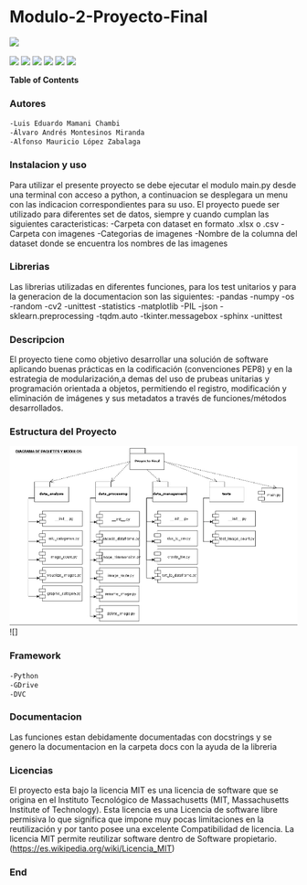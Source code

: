 # Modulo-2-Proyecto-Final

![](https://encrypted-tbn0.gstatic.com/images?q=tbn:ANd9GcTW2nAS6kudAI1vtakin3PZ8H2hfA5yzXEMa_yjy2u3uQ&s)

![](https://img.shields.io/github/stars/pandao/editor.md.svg) ![](https://img.shields.io/github/forks/pandao/editor.md.svg) ![](https://img.shields.io/github/tag/pandao/editor.md.svg) ![](https://img.shields.io/github/release/pandao/editor.md.svg) ![](https://img.shields.io/github/issues/pandao/editor.md.svg) ![](https://img.shields.io/bower/v/editor.md.svg)

**Table of Contents**

### Autores
	-Luis Eduardo Mamani Chambi
	-Álvaro Andrés Montesinos Miranda
	-Alfonso Mauricio López Zabalaga

### Instalacion y uso
Para utilizar el presente proyecto se debe ejecutar el modulo main.py desde una terminal con acceso a python, a continuacion se desplegara un menu con las indicacion correspondientes para su uso. El proyecto puede ser utilizado para diferentes set de datos, siempre y cuando cumplan las siguientes caracteristicas:
	-Carpeta con dataset en formato .xlsx o .csv
	-Carpeta con imagenes
	-Categorias de imagenes
	-Nombre de la columna del dataset donde se encuentra los nombres de las imagenes

### Librerias
Las librerias utilizadas en diferentes funciones, para los test unitarios y para la generacion de la documentacion son las siguientes:
	-pandas
	-numpy
	-os
	-random
	-cv2
	-unittest
	-statistics
	-matplotlib
	-PIL
	-json
	-sklearn.preprocessing
	-tqdm.auto
	-tkinter.messagebox
	-sphinx
	-unittest

### Descripcion
El proyecto tiene como objetivo desarrollar una solución de software aplicando buenas prácticas en la codificación (convenciones PEP8) y en la estrategia de modularización,a demas del uso de prubeas unitarias y programación orientada a objetos, permitiendo el registro, modificación y eliminación de imágenes y sus metadatos a través de funciones/métodos desarrollados.


### Estructura del Proyecto
![](https://github.com/AlvaroMontesinos/Modulo-2-Proyecto-Final/blob/main/Diagram-Paquetes_Modulo.png?raw=true)![]

### Framework
	-Python
	-GDrive
	-DVC

### Documentacion
Las funciones estan debidamente documentadas con docstrings y se genero la documentacion en la carpeta docs con la ayuda de la libreria 

### Licencias
El proyecto esta bajo la licencia MIT es una licencia de software que se origina en el Instituto Tecnológico de Massachusetts (MIT, Massachusetts Institute of Technology).  Esta licencia es una Licencia de software libre permisiva lo que significa que impone muy pocas limitaciones en la reutilización y por tanto posee una excelente Compatibilidad de licencia. La licencia MIT permite reutilizar software dentro de Software propietario.
(https://es.wikipedia.org/wiki/Licencia_MIT)
### End
